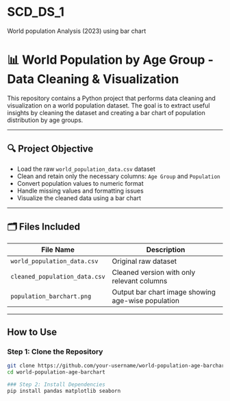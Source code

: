 # SCD_DS_1
World population Analysis (2023) using bar chart
# 📊 World Population by Age Group - Data Cleaning & Visualization

This repository contains a Python project that performs data cleaning and visualization on a world population dataset. The goal is to extract useful insights by cleaning the dataset and creating a bar chart of population distribution by age groups.

---

## 🔍 Project Objective

- Load the raw `world_population_data.csv` dataset
- Clean and retain only the necessary columns: `Age Group` and `Population`
- Convert population values to numeric format
- Handle missing values and formatting issues
- Visualize the cleaned data using a bar chart

---

## 🗂️ Files Included

| File Name                     | Description                                      |
|------------------------------|--------------------------------------------------|
| `world_population_data.csv`  | Original raw dataset                             |
| `cleaned_population_data.csv`| Cleaned version with only relevant columns       |
| `population_barchart.png`    | Output bar chart image showing age-wise population |

---

## How to Use

### Step 1: Clone the Repository
```bash
git clone https://github.com/your-username/world-population-age-barchart.git
cd world-population-age-barchart

### Step 2: Install Dependencies
pip install pandas matplotlib seaborn
